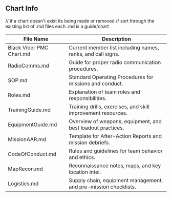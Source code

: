 ## Chart Info
// if a chart doesn't exist its being made or removed
// sort through the existing list of .md files each .md is a guide/chart

| File Name                   | Description                                         |
|-----------------------------|---------------------------------------------------|
| Black Viber PMC Chart.md    | Current member list including names, ranks, and call signs. |
| [RadioComms.md](https://github.com/DamianNinya/BlackViber-PMC/blob/main/RadioComms.md)              | Guide for proper radio communication procedures.     |
| SOP.md                      | Standard Operating Procedures for missions and conduct. |
| Roles.md                    | Explanation of team roles and responsibilities.      |
| TrainingGuide.md            | Training drills, exercises, and skill improvement resources. |
| EquipmentGuide.md           | Overview of weapons, equipment, and best loadout practices. |
| MissionAAR.md               | Template for After-Action Reports and mission debriefs. |
| CodeOfConduct.md            | Rules and guidelines for team behavior and ethics.     |
| MapRecon.md                 | Reconnaissance notes, maps, and key location intel.   |
| Logistics.md                | Supply chain, equipment management, and pre-mission checklists. |
